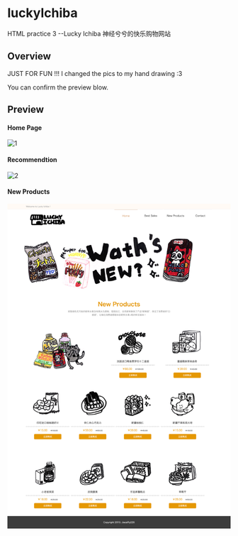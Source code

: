 # luckyIchiba
HTML practice 3 --Lucky Ichiba 神经兮兮的快乐购物网站

## Overview
JUST FOR FUN !!!
I changed the pics to my hand drawing :3

You can confirm the preview blow.

## Preview
#### Home Page 
![1](https://github.com/koshiryo/luckyIchiba/blob/master/pics/1.png)

#### Recommendtion 
![2](https://github.com/koshiryo/luckyIchiba/blob/master/pics/2.png)

#### New Products
![3](https://github.com/koshiryo/luckyIchiba/blob/master/pics/3.png)
